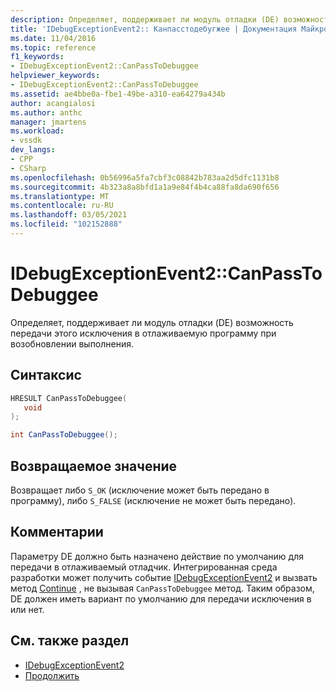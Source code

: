 ```yaml
---
description: Определяет, поддерживает ли модуль отладки (DE) возможность передачи этого исключения в отлаживаемую программу при возобновлении выполнения.
title: 'IDebugExceptionEvent2:: Канпасстодебугжее | Документация Майкрософт'
ms.date: 11/04/2016
ms.topic: reference
f1_keywords:
- IDebugExceptionEvent2::CanPassToDebuggee
helpviewer_keywords:
- IDebugExceptionEvent2::CanPassToDebuggee
ms.assetid: ae4bbe0a-fbe1-49be-a310-ea64279a434b
author: acangialosi
ms.author: anthc
manager: jmartens
ms.workload:
- vssdk
dev_langs:
- CPP
- CSharp
ms.openlocfilehash: 0b56996a5fa7cbf3c08842b783aa2d5dfc1131b8
ms.sourcegitcommit: 4b323a8a8bfd1a1a9e84f4b4ca88fa8da690f656
ms.translationtype: MT
ms.contentlocale: ru-RU
ms.lasthandoff: 03/05/2021
ms.locfileid: "102152888"
---
```

# <a name="idebugexceptionevent2canpasstodebuggee"></a>IDebugExceptionEvent2::CanPassToDebuggee
Определяет, поддерживает ли модуль отладки (DE) возможность передачи этого исключения в отлаживаемую программу при возобновлении выполнения.

## <a name="syntax"></a>Синтаксис

```cpp
HRESULT CanPassToDebuggee(
   void
);
```

```csharp
int CanPassToDebuggee();
```

## <a name="return-value"></a>Возвращаемое значение
 Возвращает либо `S_OK` (исключение может быть передано в программу), либо `S_FALSE` (исключение не может быть передано).

## <a name="remarks"></a>Комментарии
 Параметру DE должно быть назначено действие по умолчанию для передачи в отлаживаемый отладчик. Интегрированная среда разработки может получить событие [IDebugExceptionEvent2](../../../extensibility/debugger/reference/idebugexceptionevent2.md) и вызвать метод [Continue](../../../extensibility/debugger/reference/idebugprocess3-continue.md) , не вызывая `CanPassToDebuggee` метод. Таким образом, DE должен иметь вариант по умолчанию для передачи исключения в или нет.

## <a name="see-also"></a>См. также раздел
- [IDebugExceptionEvent2](../../../extensibility/debugger/reference/idebugexceptionevent2.md)
- [Продолжить](../../../extensibility/debugger/reference/idebugprocess3-continue.md)
